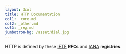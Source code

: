 ```yaml
---
layout: 3col
title: HTTP Documentation
col1: _core.md
col2: _other.md
col3: _reg.md
jumbotron-bg: /asset/dial.jpg
---
```


HTTP is defined by these [IETF](https://ietf.org/) **RFCs** and [IANA](https://www.iana.org/) **registries**.